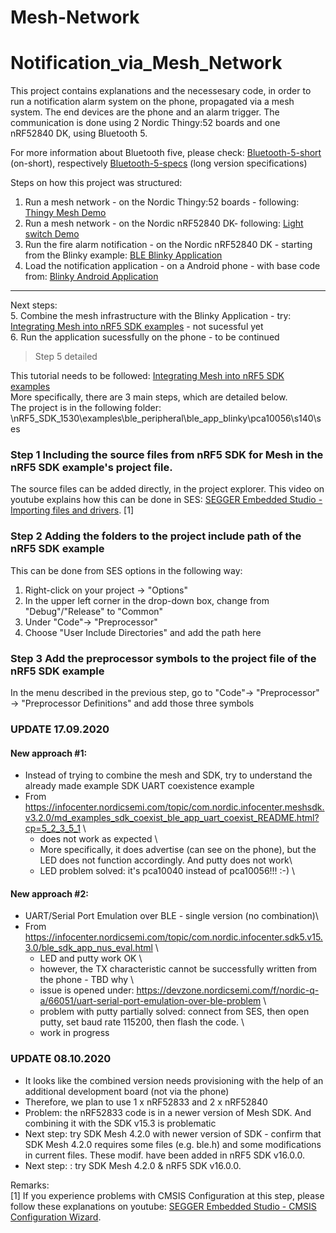 # Mesh-Network

# Notification_via_Mesh_Network

This project contains explanations and the necessesary code, in order to run a notification alarm system on the phone, propagated via a mesh system. 
The end devices are the phone and an alarm trigger. The communication is done using 2 Nordic Thingy:52 boards and one nRF52840 DK, using Bluetooth 5.

For more information about Bluetooth five, please check: [Bluetooth-5-short](https://www.nordicsemi.com/Products/Low-power-short-range-wireless/Bluetooth-5) (on-short), respectively [Bluetooth-5-specs](https://www.bluetooth.com/specifications/bluetooth-core-specification/) (long version specifications) 

Steps on how this project was structured:   
1. Run a mesh network - on the Nordic Thingy:52 boards -  following: [Thingy Mesh Demo](https://github.com/NordicPlayground/thingy52-mesh-provisioning-demo) 
2. Run a mesh network - on the Nordic nRF52840 DK- following: [Light switch Demo](https://infocenter.nordicsemi.com/index.jsp?topic=%2Fcom.nordic.infocenter.meshsdk.v2.2.0%2Fmd_examples_light_switch_README.html) 
3. Run the fire alarm notification - on the Nordic nRF52840 DK - starting from the Blinky example: [BLE Blinky Application](https://infocenter.nordicsemi.com/index.jsp?topic=%2Fcom.nordic.infocenter.sdk5.v15.0.0%2Fble_sdk_app_blinky.html) 
4. Load the notification application - on a Android phone - with base code from: [Blinky Android Application](https://github.com/NordicSemiconductor/Android-nRF-Blinky) 
------------------------------------------------------------------------------------------------------------------------
Next steps:\
5. Combine the mesh infrastructure with the Blinky Application - try: [Integrating Mesh into nRF5 SDK examples](https://infocenter.nordicsemi.com/index.jsp?topic=%2Fcom.nordic.infocenter.meshsdk.v4.2.0%2Fmd_doc_user_guide_integrating_mesh_nrf5_sdk.html) - not sucessful yet \
6. Run the application sucessfully on the phone - to be continued 


 >Step 5 detailed

This  tutorial needs to be followed: [Integrating Mesh into nRF5 SDK examples](https://infocenter.nordicsemi.com/index.jsp?topic=%2Fcom.nordic.infocenter.meshsdk.v4.2.0%2Fmd_doc_user_guide_integrating_mesh_nrf5_sdk.html)\
More specifically, there are 3 main steps, which are detailed below. \
The project is in the following folder: \nRF5_SDK_1530\examples\ble_peripheral\ble_app_blinky\pca10056\s140\ses 
### Step 1 Including the source files from nRF5 SDK for Mesh in the nRF5 SDK example's project file.
 The source files can be added directly, in the project explorer. This video on youtube explains how this can be done in SES:
 [SEGGER Embedded Studio - Importing files and drivers](https://www.youtube.com/watch?v=t-kh1EbesvI&list=PLx_tBuQ_KSqGHmzdEL2GWEOeix-S5rgTV&index=7&t=0s). [1]
### Step 2 Adding the folders to the project include path of the nRF5 SDK example
 This can be done from SES options in the following way: 
 1. Right-click on your project -> "Options"
 2. In the upper left corner in the drop-down box, change from "Debug"/"Release" to "Common"
 3. Under "Code"-> "Preprocessor"
 4. Choose "User Include Directories" and add the path here
### Step 3 Add the preprocessor symbols to the project file of the nRF5 SDK example
In the menu described in the previous step, go to "Code"-> "Preprocessor" -> "Preprocessor Definitions" and add those three symbols

 ### UPDATE 17.09.2020 ###  
#### New approach #1:  ####
- Instead of trying to combine the mesh and SDK, try to understand the already made example	SDK UART coexistence example
- From <https://infocenter.nordicsemi.com/topic/com.nordic.infocenter.meshsdk.v3.2.0/md_examples_sdk_coexist_ble_app_uart_coexist_README.html?cp=5_2_3_5_1> \
  - does not work as expected \
  - More  specifically, it does advertise (can see on the phone), but the LED does not function accordingly. And putty does not work\
  - LED problem solved: it's pca10040 instead of pca10056!!!  :-) \
#### New approach #2: ####
- UART/Serial Port Emulation over BLE   - single version (no combination)\
- From <https://infocenter.nordicsemi.com/topic/com.nordic.infocenter.sdk5.v15.3.0/ble_sdk_app_nus_eval.html> \
  - LED and putty work OK \
  - however, the TX characteristic cannot be successfully written from the phone - TBD why \
  - issue is opened under: https://devzone.nordicsemi.com/f/nordic-q-a/66051/uart-serial-port-emulation-over-ble-problem \
  - problem with putty partially solved: connect from SES, then open putty, set baud rate 115200, then flash the code. \
  -  work in progress
 ### UPDATE 08.10.2020 ###  
 - It looks like the combined version needs provisioning with the help of an additional development board (not via the phone)
 - Therefore, we plan to use 1 x nRF52833 and 2 x nRF52840
 - Problem: the  nRF52833 code is in a newer version of Mesh SDK. And combining it with the SDK v15.3 is problematic 
 - Next step: try SDK Mesh 4.2.0 with newer version of SDK - confirm that SDK Mesh 4.2.0 requires some files (e.g. ble.h) and some modifications in current files. These modif. have been added in nRF5 SDK v16.0.0. 
 - Next step: : try SDK Mesh 4.2.0 & nRF5 SDK v16.0.0. 


Remarks:\
[1] If you experience problems with CMSIS Configuration at this step, please follow these explanations on youtube: [SEGGER Embedded Studio - CMSIS Configuration Wizard](https://www.youtube.com/watch?v=b0MxWaAjMco&list=PLx_tBuQ_KSqGHmzdEL2GWEOeix-S5rgTV&index=4).



